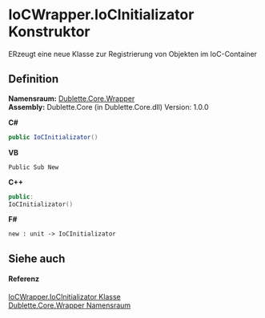 # IoCWrapper.IoCInitializator Konstruktor


ERzeugt eine neue Klasse zur Registrierung von Objekten im IoC-Container



## Definition
**Namensraum:** <a href="N_Dublette_Core_Wrapper.md">Dublette.Core.Wrapper</a>  
**Assembly:** Dublette.Core (in Dublette.Core.dll) Version: 1.0.0

**C#**
``` C#
public IoCInitializator()
```
**VB**
``` VB
Public Sub New
```
**C++**
``` C++
public:
IoCInitializator()
```
**F#**
``` F#
new : unit -> IoCInitializator
```



## Siehe auch


#### Referenz
<a href="T_Dublette_Core_Wrapper_IoCWrapper_IoCInitializator.md">IoCWrapper.IoCInitializator Klasse</a>  
<a href="N_Dublette_Core_Wrapper.md">Dublette.Core.Wrapper Namensraum</a>  
